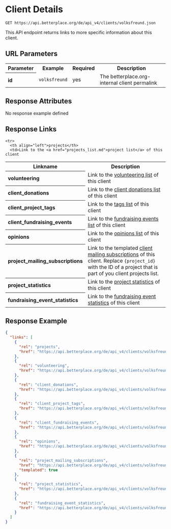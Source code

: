 
# Client Details

```Rebol
GET https://api.betterplace.org/de/api_v4/clients/volksfreund.json
```

This API endpoint returns links to more specific information about this client.

## URL Parameters

<table>
  <tr>
    <th>Parameter</th>
    <th>Example</th>
    <th>Required</th>
    <th>Description</th>
  </tr>
  <tr>
    <th align="left">id</th>
    <td><code>volksfreund</code></td>
    <td>yes</td>
    <td>The betterplace.org-internal client permalink</td>
  </tr>
</table>


## Response Attributes

  <th colspan="4">No response example defined</th>
</table>

## Response Links

<table>
  <tr>
    <th>Linkname</th>
    <th>Description</th>
  </tr>

    <tr>
      <th align="left">projects</th>
      <td>Link to the <a href="projects_list.md">project list</a> of this client
</td>
    </tr>
    <tr>
      <th align="left">volunteering</th>
      <td>Link to the <a href="volunteering_list.md">volunteering list</a> of this client
</td>
    </tr>
    <tr>
      <th align="left">client_donations</th>
      <td>Link to the <a href="client_donations_list.md">client donations list</a> of this client
</td>
    </tr>
    <tr>
      <th align="left">client_project_tags</th>
      <td>Link to the <a href="client_tags_list.md">tags list</a> of this client
</td>
    </tr>
    <tr>
      <th align="left">client_fundraising_events</th>
      <td>Link to the <a href="fundraising_events_list.md">fundraising events list</a> of this client
</td>
    </tr>
    <tr>
      <th align="left">opinions</th>
      <td>Link to the <a href="opinions_list.md">opinions list</a> of this client
</td>
    </tr>
    <tr>
      <th align="left">project_mailing_subscriptions</th>
      <td>Link to the templated <a href="client_mailing_subscriptions.md">client mailing subscriptions</a>
of this client. Replace <code>{project_id}</code> with the ID of a project that is
part of you client projects list.
</td>
    </tr>
    <tr>
      <th align="left">project_statistics</th>
      <td>Link to the <a href="project_statistics_list.md">project statistics</a> of this client
</td>
    </tr>
    <tr>
      <th align="left">fundraising_event_statistics</th>
      <td>Link to the <a href="fundraising_event_statistics_list.md">fundraising event statistics</a> of this client
</td>
    </tr>
</table>

## Response Example

```json
{
  "links": [
    {
      "rel": "projects",
      "href": "https://api.betterplace.org/de/api_v4/clients/volksfreund/projects.json"
    },
    {
      "rel": "volunteering",
      "href": "https://api.betterplace.org/de/api_v4/clients/volksfreund/volunteering.json"
    },
    {
      "rel": "client_donations",
      "href": "https://api.betterplace.org/de/api_v4/clients/volksfreund/client_donations.json"
    },
    {
      "rel": "client_project_tags",
      "href": "https://api.betterplace.org/de/api_v4/clients/volksfreund/tags.json"
    },
    {
      "rel": "client_fundraising_events",
      "href": "https://api.betterplace.org/de/api_v4/clients/volksfreund/fundraising_events.json"
    },
    {
      "rel": "opinions",
      "href": "https://api.betterplace.org/de/api_v4/clients/volksfreund/opinions.json"
    },
    {
      "rel": "project_mailing_subscriptions",
      "href": "https://api.betterplace.org/de/api_v4/clients/volksfreund/projects/%7Bproject_id%7D/mailing_subscriptions.json",
      "templated": true
    },
    {
      "rel": "project_statistics",
      "href": "https://api.betterplace.org/de/api_v4/clients/volksfreund/project_statistics.json"
    },
    {
      "rel": "fundraising_event_statistics",
      "href": "https://api.betterplace.org/de/api_v4/clients/volksfreund/fundraising_event_statistics.json"
    }
  ]
}
```

